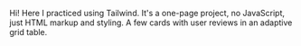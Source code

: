 Hi! Here I practiced using Tailwind. It's a one-page project, no JavaScript, just HTML markup and styling. A few cards with user reviews in an adaptive grid table.
